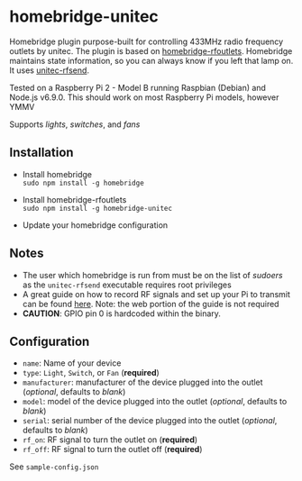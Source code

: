 # homebridge-unitec

Homebridge plugin purpose-built for controlling 433MHz radio frequency outlets by unitec. The plugin is based on [homebridge-rfoutlets](https://github.com/wstameris/homebridge-rfoutlets). Homebridge maintains state information, so you can always know if you left that lamp on. It uses [unitec-rfsend](https://github.com/Piets/unitec-rfsend).

Tested on a Raspberry Pi 2 - Model B running Raspbian (Debian) and Node.js v6.9.0. This should work on most Raspberry Pi models, however YMMV

Supports *lights*, *switches*, and *fans*

## Installation

- Install homebridge  
`sudo npm install -g homebridge`

- Install homebridge-rfoutlets  
`sudo npm install -g homebridge-unitec`

- Update your homebridge configuration

## Notes

- The user which homebridge is run from must be on the list of *sudoers* as the `unitec-rfsend` executable requires root privileges
- A great guide on how to record RF signals and set up your Pi to transmit can be found [here](https://www.samkear.com/hardware/control-power-outlets-wirelessly-raspberry-pi "Pi 433Mhz Transmitter Guide"). Note: the web portion of the guide is not required
- **CAUTION**: GPIO pin 0 is hardcoded within the binary.

## Configuration

- `name`: Name of your device
- `type`: `Light`, `Switch`, or `Fan` (**required**)
- `manufacturer`: manufacturer of the device plugged into the outlet (*optional*, defaults to *blank*)
- `model`: model of the device plugged into the outlet (*optional*, defaults to *blank*)
- `serial`: serial number of the device plugged into the outlet (*optional*, defaults to *blank*)
- `rf_on`: RF signal to turn the outlet on (**required**)
- `rf_off`: RF signal to turn the outlet off (**required**)

See `sample-config.json`
